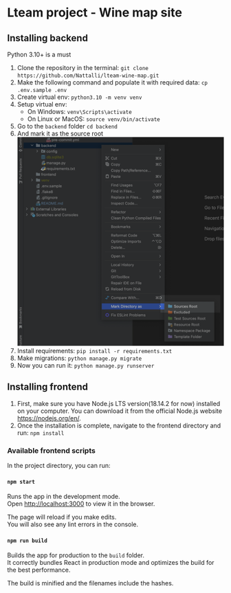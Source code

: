 # Lteam project - Wine map site

## Installing backend

Python 3.10+ is a must

1. Clone the repository in the terminal:
`git clone https://github.com/Nattalli/lteam-wine-map.git`
2. Make the following command and populate it with required data:
`cp .env.sample .env`
3. Create virtual env:
`python3.10 -m venv venv`
4. Setup virtual env:
    * On Windows: `venv\Scripts\activate`
    * On Linux or MacOS: `source venv/bin/activate`
5. Go to the `backend` folder `cd backend`
6. And mark it as the source root 
![mark-as-source-root](python-installation.png)
7. Install requirements: `pip install -r requirements.txt`
8. Make migrations: `python manage.py migrate`  
9. Now you can run it: `python manage.py runserver`

## Installing frontend

1. First, make sure you have Node.js LTS version(18.14.2 for now) installed on your computer. You can download it from the official Node.js website https://nodejs.org/en/.
2. Once the installation is complete, navigate to the frontend directory and run:
`npm install`

### Available frontend scripts

In the project directory, you can run:

#### `npm start`

Runs the app in the development mode.\
Open [http://localhost:3000](http://localhost:3000) to view it in the browser.

The page will reload if you make edits.\
You will also see any lint errors in the console.

#### `npm run build`

Builds the app for production to the `build` folder.\
It correctly bundles React in production mode and optimizes the build for the best performance.

The build is minified and the filenames include the hashes.
